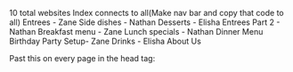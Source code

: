 10 total websites
Index connects to all(Make nav bar and copy that code to all)
Entrees - Zane
Side dishes - Nathan
Desserts - Elisha
Entrees Part 2 - Nathan
Breakfast menu - Zane
Lunch specials - Nathan
Dinner Menu
Birthday Party Setup- Zane
Drinks - Elisha
About Us


Past this on every page in the head tag:
<object data="nav.html" width="100%"></object>
